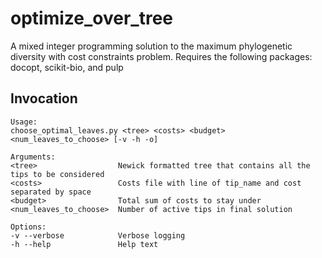 # optimize_over_tree
A mixed integer programming solution to the maximum phylogenetic diversity with cost constraints problem.
Requires the following packages: docopt, scikit-bio, and pulp

## Invocation
```
Usage:
choose_optimal_leaves.py <tree> <costs> <budget> <num_leaves_to_choose> [-v -h -o]

Arguments:
<tree>                  Newick formatted tree that contains all the tips to be considered
<costs>                 Costs file with line of tip_name and cost separated by space
<budget>                Total sum of costs to stay under
<num_leaves_to_choose>  Number of active tips in final solution

Options:
-v --verbose            Verbose logging
-h --help               Help text
```
